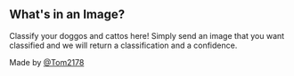 ## What's in an Image?

Classify your doggos and cattos here! Simply send an image that you want classified and we will return a classification and a confidence.

Made by [@Tom2178](https://github.com/Tom2718/fastai-serving)